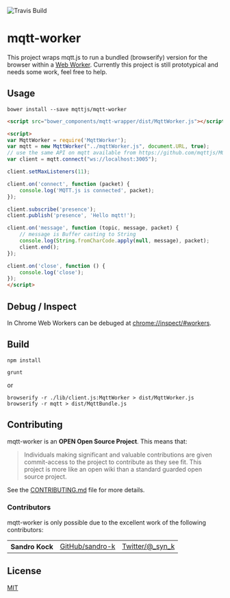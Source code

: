 ![Travis Build](https://travis-ci.org/mqttjs/mqtt-worker.svg?branch=master)

# mqtt-worker
This project wraps mqtt.js to run a bundled (browserify) version for the browser within a [Web Worker](https://www.w3.org/TR/workers/). Currently 
this project is still prototypical and needs some work, feel free to help.
 
## Usage

```
bower install --save mqttjs/mqtt-worker
```

```html
<script src="bower_components/mqtt-wrapper/dist/MqttWorker.js"></script>

<script>
var MqttWorker = require('MqttWorker');
var mqtt = new MqttWorker("../mqttWorker.js", document.URL, true);
// use the same API on mqtt available from https://github.com/mqttjs/MQTT.js  
var client = mqtt.connect("ws://localhost:3005");

client.setMaxListeners(11);

client.on('connect', function (packet) {
    console.log('MQTT.js is connected', packet);
});

client.subscribe('presence');
client.publish('presence', 'Hello mqtt!');

client.on('message', function (topic, message, packet) {
    // message is Buffer casting to String
    console.log(String.fromCharCode.apply(null, message), packet);
    client.end();
});

client.on('close', function () {
    console.log('close');
});
</script>
```

## Debug / Inspect 
In Chrome Web Workers can be debuged at [chrome://inspect/#workers](chrome://inspect/#workers).  

## Build 
```
npm install
```

```
grunt 
```

or

```
browserify -r ./lib/client.js:MqttWorker > dist/MqttWorker.js
browserify -r mqtt > dist/MqttBundle.js
```

<a name="contributing"></a>
## Contributing

mqtt-worker is an **OPEN Open Source Project**. This means that:

> Individuals making significant and valuable contributions are given commit-access to the project to contribute as they see fit. This project is more like an open wiki than a standard guarded open source project.

See the [CONTRIBUTING.md](CONTRIBUTING.md) file for more details.

### Contributors

mqtt-worker is only possible due to the excellent work of the following contributors:

<table><tbody>
<tr><th align="left">Sandro Kock</th><td><a href="https://github.com/sandro-k">GitHub/sandro-k</a></td><td><a href="https://twitter.com/_syn_k">Twitter/@_syn_k</a></td></tr>

</tbody></table>

<a name="license"></a>
## License

[MIT](LICENSE.md)